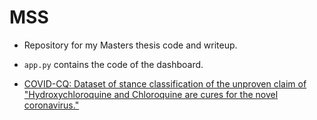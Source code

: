 # MSS
* Repository for my Masters thesis code and writeup. 

* `app.py` contains the code of the dashboard. 

* [COVID-CQ: Dataset of stance classification of the unproven claim of "Hydroxychloroquine and Chloroquine are cures for the novel
coronavirus."](https://github.com/eceveco/COVID-CQ/blob/master/COVID-CQ.csv)




